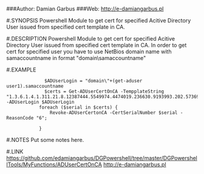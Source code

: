 ###Author: Damian Garbus
###Web: http://e-damiangarbus.pl

#.SYNOPSIS
Powershell Module to get cert for specified Acitive Directory User issued from specified cert template in CA.

#.DESCRIPTION
Powershell Module to get cert for specified Acitive Directory User issued from specified cert template in CA. In order to get cert for specified user
you have to use NetBios domain name with samaccountname in format "domain\samaccountname"

#.EXAMPLE




                  $ADUserLogin = "domain\"+(get-aduser user1).samaccountname
                  $certs = Get-ADUserCertOnCA -TempplateString "1.3.6.1.4.1.311.21.8.12387444.5549974.4474019.236630.9193993.202.5736924.13833188" -ADUserLogin $ADUserLogin
                foreach ($serial in $certs) {
                    Revoke-ADUserCertonCA -CertSerialNumber $serial -ReasonCode "6";

                }
#.NOTES
Put some notes here.

#.LINK
https://github.com/edamiangarbus/DGPowershell/tree/master/DGPowershellTools/MyFunctions/ADUserCertOnCA
http://e-damiangarbus.pl
